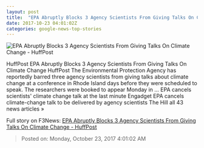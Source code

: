 ```yaml
---
layout: post
title:  "EPA Abruptly Blocks 3 Agency Scientists From Giving Talks On Climate Change - HuffPost"
date: 2017-10-23 04:01:02Z
categories: google-news-top-stories
---
```


![EPA Abruptly Blocks 3 Agency Scientists From Giving Talks On Climate Change - HuffPost](https://img.huffingtonpost.com/asset/59ed4e5f1500009b15746ded.jpeg?ops=1910_1000)

HuffPost EPA Abruptly Blocks 3 Agency Scientists From Giving Talks On Climate Change HuffPost The Environmental Protection Agency has reportedly barred three agency scientists from giving talks about climate change at a conference in Rhode Island days before they were scheduled to speak. The researchers were booked to appear Monday in ... EPA cancels scientists' climate change talk at the last minute Engadget EPA cancels climate-change talk to be delivered by agency scientists The Hill all 43 news articles »


Full story on F3News: [EPA Abruptly Blocks 3 Agency Scientists From Giving Talks On Climate Change - HuffPost](http://www.f3nws.com/n/kCsEmF)

> Posted on: Monday, October 23, 2017 4:01:02 AM
